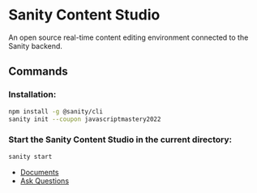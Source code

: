 # Sanity Content Studio

An open source real-time content editing environment connected to the Sanity backend.

## Commands

### Installation:

```bash
npm install -g @sanity/cli
sanity init --coupon javascriptmastery2022
```

### Start the Sanity Content Studio in the current directory:

```bash
sanity start
```

- [Documents](https://www.sanity.io/docs/introduction/getting-started?utm_source=readme)
- [Ask Questions](https://slack.sanity.io/?utm_source=readme)

```

```
